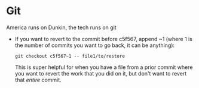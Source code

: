 # Git

America runs on Dunkin, the tech runs on git

- If you want to revert to the commit before c5f567, append ~1 (where 1 is the
  number of commits you want to go back, it can be anything):

  `git checkout c5f567~1 -- file1/to/restore`

  This is super helpful for when you have a file from a prior commit where you
  want to revert the work that you did on it, but don't want to revert that
  _entire_ commit.
